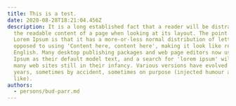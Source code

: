 ```yaml
---
title: This is a test.
date: 2020-08-28T18:21:04.456Z
description: It is a long established fact that a reader will be distracted by
  the readable content of a page when looking at its layout. The point of using
  Lorem Ipsum is that it has a more-or-less normal distribution of letters, as
  opposed to using 'Content here, content here', making it look like readable
  English. Many desktop publishing packages and web page editors now use Lorem
  Ipsum as their default model text, and a search for 'lorem ipsum' will uncover
  many web sites still in their infancy. Various versions have evolved over the
  years, sometimes by accident, sometimes on purpose (injected humour and the
  like).
authors:
  - persons/bud-parr.md
---
```

